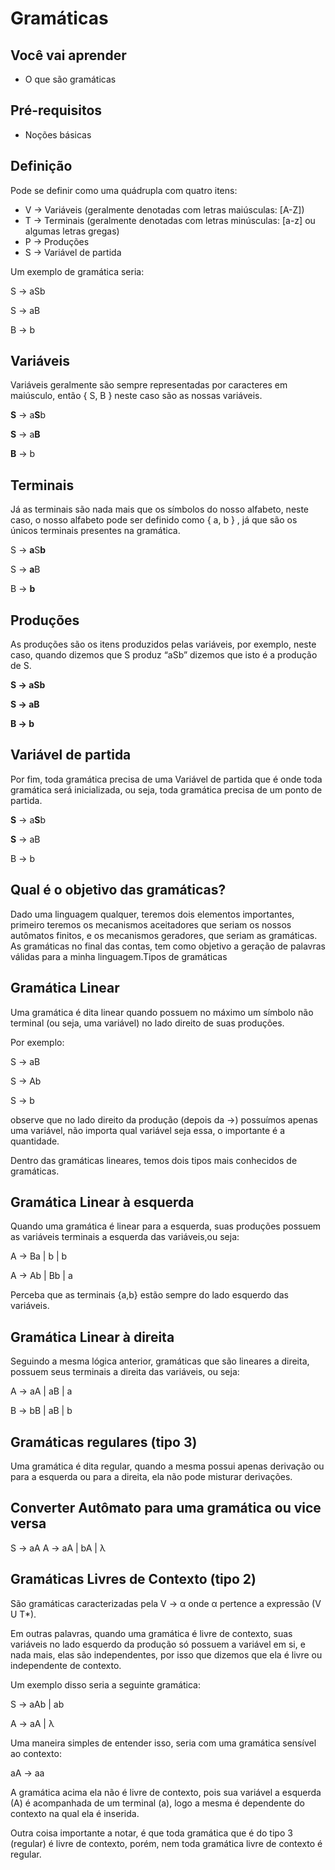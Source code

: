 # Gramáticas

## Você vai aprender

* O que são gramáticas

## Pré-requisitos

* Noções básicas

## Definição

Pode se definir como uma quádrupla com quatro itens:

* V → Variáveis (geralmente denotadas com letras maiúsculas: [A-Z])
* T → Terminais (geralmente denotadas com letras minúsculas: [a-z] ou algumas letras gregas)
* P → Produções
* S → Variável de partida

Um exemplo de gramática seria:

S → aSb

S → aB

B → b

## Variáveis

Variáveis geralmente são sempre representadas por caracteres em maiúsculo, então { S, B } neste caso são as nossas variáveis.

**S** → a**S**b

**S** → a**B**

**B** → b

## Terminais

Já as terminais são nada mais que os símbolos do nosso alfabeto, neste caso, o nosso alfabeto pode ser definido como { a, b } , já que são os únicos terminais presentes na gramática.

S → **a**S**b**

S → **a**B

B → **b**

## Produções

As produções são os itens produzidos pelas variáveis, por exemplo, neste caso, quando dizemos que S produz “aSb” dizemos que isto é a produção de S.

**S → aSb**

**S → aB**

**B → b**

## Variável de partida

Por fim, toda gramática precisa de uma Variável de partida que é onde toda gramática será inicializada, ou seja, toda gramática precisa de um ponto de partida.

**S** → a**S**b

**S** → aB

B → b

## Qual é o objetivo das gramáticas?

Dado uma linguagem qualquer, teremos dois elementos importantes, primeiro teremos os mecanismos aceitadores que seriam os nossos autômatos finitos, e os mecanismos geradores, que seriam as gramáticas. As gramáticas no final das contas, tem como objetivo a geração de palavras válidas para a minha linguagem.Tipos de gramáticas

## Gramática Linear

Uma gramática é dita linear quando possuem no máximo um símbolo não terminal (ou seja, uma variável) no lado direito de suas produções.

Por exemplo:

S → aB

S → Ab

S → b

observe que no lado direito da produção (depois da →) possuímos apenas uma variável, não importa qual variável seja essa, o importante é a quantidade.

Dentro das gramáticas lineares, temos dois tipos mais conhecidos de gramáticas. 

## Gramática Linear à esquerda

Quando uma gramática é linear para a esquerda, suas produções possuem as variáveis terminais a esquerda das variáveis,ou seja:

A → Ba | b | b

A → Ab | Bb | a

Perceba que as terminais {a,b} estão sempre do lado esquerdo das variáveis.

## Gramática Linear à direita

Seguindo a mesma lógica anterior, gramáticas que são lineares a direita, possuem seus terminais a direita das variáveis, ou seja:

A → aA | aB | a

B → bB | aB | b

## Gramáticas regulares (tipo 3)

Uma gramática é dita regular, quando a mesma possui apenas derivação ou para a esquerda ou para a direita, ela não pode misturar derivações.

## Converter Autômato para uma gramática ou vice versa

S → aA
A → aA | bA | λ

## Gramáticas Livres de Contexto (tipo 2)

São gramáticas caracterizadas pela V → α onde α pertence a expressão (V U T*).

Em outras palavras, quando uma gramática é livre de contexto, suas variáveis no lado esquerdo da produção só possuem a variável em si, e nada mais, elas são independentes, por isso que dizemos que ela é livre ou independente de contexto.

Um exemplo disso seria a seguinte gramática:

S → aAb | ab

A → aA | λ

Uma maneira simples de entender isso, seria com uma gramática sensível ao contexto:

aA → aa

A gramática acima ela não é livre de contexto, pois sua variável a esquerda (A) é acompanhada de um terminal (a), logo a mesma é dependente do contexto na qual ela é inserida.

Outra coisa importante a notar, é que toda gramática que é do tipo 3 (regular) é livre de contexto, porém, nem toda gramática livre de contexto é regular.
